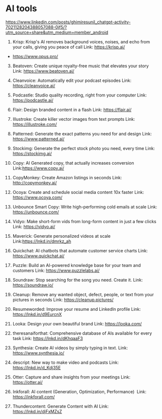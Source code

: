 # AI tools

https://www.linkedin.com/posts/ghimiresunil_chatgpt-activity-7021128204388057088-0jf5/?utm_source=share&utm_medium=member_android

1. Krisp: Krisp's AI removes background voices, noises, and echo from your calls, giving you peace of call
Link: https://krisp.ai/
- https://www.opus.pro/

3. Beatoven: Create unique royalty-free music that elevates your story
Link: https://www.beatoven.ai/

4. Cleanvoice: Automatically edit your podcast episodes
Link: https://cleanvoice.ai/

5. Podcastle: Studio quality recording, right from your computer
Link: https://podcastle.ai/

6. Flair: Design branded content in a flash
Link: https://flair.ai/

7. Illustroke: Create killer vector images from text prompts
Link: https://illustroke.com/

8. Patterned: Generate the exact patterns you need for and design
Link: https://www.patterned.ai/

9. Stockimg: Generate the perfect stock photo you need, every time
Link: https://stockimg.ai/

10. Copy: AI Generated copy, that actually increases conversion
Link:https://www.copy.ai/

11. CopyMonkey: Create Amazon listings in seconds
Link: http://copymonkey.ai/

12. Ocoya: Create and schedule social media content 10x faster
Link: https://www.ocoya.com/

13. Unbounce Smart Copy: Write high-performing cold emails at scale
Link: https://unbounce.com/

14. Vidyo: Make short-form vids from long-form content in just a few clicks
Link: https://vidyo.ai/

15. Maverick: Generate personalized videos at scale
Link:https://lnkd.in/dmrkz_ah

16. Quickchat: AI chatbots that automate customer service charts
Link: https://www.quickchat.ai/

17. Puzzle: Build an AI-powered knowledge base for your team and customers
Link: https://www.puzzlelabs.ai/

18. Soundraw: Stop searching for the song you need. Create it.
Link: https://soundraw.io/

19. Cleanup: Remove any wanted object, defect, people, or text from your pictures in seconds
Link: https://cleanup.pictures/

20. Resumeworded: Improve your resume and LinkedIn profile
Link:  https://lnkd.in/d9EurcnX

21. Looka: Design your own beautiful brand
Link: https://looka.com/

22. theresanaiforthat: Comprehensive database of AIs available for every task
Link: https://lnkd.in/dKhqaaF3

23. Synthesia: Create AI videos by simply typing in text.
Link: https://www.synthesia.io/

24. descript: New way to make video and podcasts
Link: https://lnkd.in/d_Kdj35E

25. Otter: Capture and share insights from your meetings
Link: https://otter.ai/

26. Inkforall: AI content (Generation, Optimization, Performance) 
Link: https://inkforall.com/

27. Thundercontent: Generate Content with AI
Link: https://lnkd.in/djFxMZsZ
